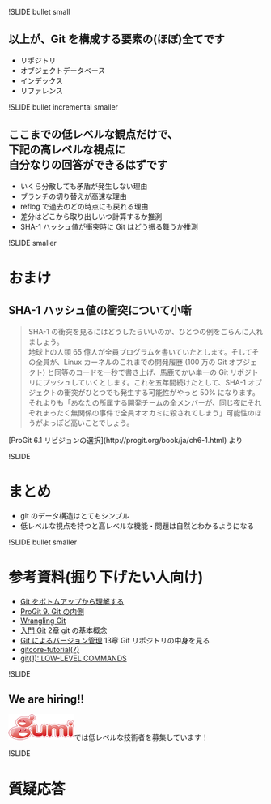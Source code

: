 !SLIDE bullet small
## 以上が、Git を構成する要素の(ほぼ)全てです
* リポジトリ
* オブジェクトデータベース
* インデックス
* リファレンス

!SLIDE bullet incremental smaller
## ここまでの低レベルな観点だけで、<br/>下記の高レベルな視点に<br/>自分なりの回答ができるはずです
* いくら分散しても矛盾が発生しない理由
* ブランチの切り替えが高速な理由
* reflog で過去のどの時点にも戻れる理由
* 差分はどこから取り出しいつ計算するか推測
* SHA-1 ハッシュ値が衝突時に Git はどう振る舞うか推測

!SLIDE smaller
# おまけ
## SHA-1 ハッシュ値の衝突について小噺
<blockquote>
SHA-1 の衝突を見るにはどうしたらいいのか、ひとつの例をごらんに入れましょう。<br/>
地球上の人類 65 億人が全員プログラムを書いていたとします。そしてその全員が、Linux カーネルのこれまでの開発履歴 (100 万の Git オブジェクト) と同等のコードを一秒で書き上げ、馬鹿でかい単一の Git リポジトリにプッシュしていくとします。これを五年間続けたとして、SHA-1 オブジェクトの衝突がひとつでも発生する可能性がやっと 50% になります。<br/>
それよりも「あなたの所属する開発チームの全メンバーが、同じ夜にそれぞれまったく無関係の事件で全員オオカミに殺されてしまう」可能性のほうがよっぽど高いことでしょう。
</blockquote>
[ProGit 6.1 リビジョンの選択](http://progit.org/book/ja/ch6-1.html) より

!SLIDE 
# まとめ
* git のデータ構造はとてもシンプル
* 低レベルな視点を持つと高レベルな機能・問題は自然とわかるようになる

!SLIDE bullet smaller
# 参考資料(掘り下げたい人向け)
* [Git をボトムアップから理解する](http://keijinsonyaban.blogspot.jp/2011/05/git.html)
* [ProGit 9. Git の内側](http://progit.org/book/ja/ch9-0.html)
* [Wrangling Git](http://speakerdeck.com/u/schacon/p/wrangling-git)
* [入門 Git](http://www.shuwasystem.co.jp/products/7980html/2380.html) 2章 git の基本概念
* [Git によるバージョン管理](http://ssl.ohmsha.co.jp/cgi-bin/menu.cgi?ISBN=978-4-274-06864-5) 13章 Git リポジトリの中身を見る
* [gitcore-tutorial(7)](http://schacon.github.com/git/gitcore-tutorial.html)
* [git(1): LOW-LEVEL COMMANDS](http://schacon.github.com/git/git.html)

!SLIDE
## We are hiring!!
![gumi](../about_me/gu3.png)では低レベルな技術者を募集しています！

!SLIDE 
# 質疑応答
